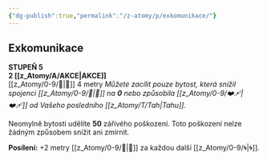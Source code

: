 ```yaml
---
{"dg-publish":true,"permalink":"/z-atomy/p/exkomunikace/"}
---
```


## Exkomunikace
**STUPEŇ 5**  
**2 [[z_Atomy/A/AKCE\|AKCE]]**  
[[z_Atomy/0-9/🏹\|🏹]] 4 metry
*Můžete zacílit pouze bytost, která snížil spojenci [[z_Atomy/0-9/💖\|💖]] na **0** nebo způsobila [[z_Atomy/0-9/❤️‍🩹\|❤️‍🩹]] od Vašeho posledního [[z_Atomy/T/Tah\|Tahu]].*

Neomylně bytosti udělíte **50** zářivého poškození. Toto poškození nelze žádným způsobem snížit ani zmírnit.

**Posílení:** +2 metry [[z_Atomy/0-9/🏹\|🏹]] za každou další [[z_Atomy/0-9/🌀\|🌀]].